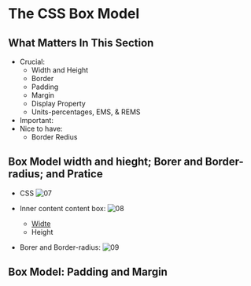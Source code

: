 # The CSS Box Model
## What Matters In This Section
- Crucial:
    - Width and Height
    - Border
    - Padding
    - Margin
    - Display Property
    - Units-percentages, EMS, & REMS
- Important:
- Nice to have:
    - Border Redius

## Box Model width and hieght; Borer and Border-radius; and Pratice
- CSS
![07]()
- Inner content content box:
    ![08]()
    - [Widte](width)
    - Height

- Borer and Border-radius:
    ![09]()

## Box Model: Padding and Margin
